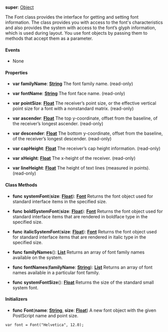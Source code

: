 **super**: [Object](Object.md)

The Font class provides the interface for getting and setting font information. The class provides you with access to the font's characteristics and also provides the system with access to the font’s glyph information, which is used during layout. You use font objects by passing them to methods that accept them as a parameter.

#### Events

* None

#### Properties

* **var** **familyName**: **[String](../gravity/types.md)**
The font family name. \(read-only\)

* **var** **fontName**: **[String](../gravity/types.md)**
The font face name. \(read-only\)

* **var** **pointSize**: **[Float](../gravity/types.md)**
The receiver’s point size, or the effective vertical point size for a font with a nonstandard matrix. \(read-only\)

* **var** **ascender**: **[Float](../gravity/types.md)**
The top y-coordinate, offset from the baseline, of the receiver’s longest ascender.  \(read-only\)

* **var** **descender**: **[Float](../gravity/types.md)**
The bottom y-coordinate, offset from the baseline, of the receiver’s longest descender.  \(read-only\)

* **var** **capHeight**: **[Float](../gravity/types.md)**
The receiver’s cap height information. \(read-only\)

* **var** **xHeight**: **[Float](../gravity/types.md)**
The x-height of the receiver. \(read-only\)

* **var** **lineHeight**: **[Float](../gravity/types.md)**
The height of text lines (measured in points). \(read-only\)



#### Class Methods

* **func** **systemFont**(**size**: <strong>[Float](../gravity/types.md)</strong>): <strong>[Font](font.md)</strong> 
Returns the font object used for standard interface items in the specified size.

* **func** **boldSystemFont**(**size**: <strong>[Float](../gravity/types.md)</strong>): <strong>[Font](font.md)</strong> 
Returns the font object used for standard interface items that are rendered in boldface type in the specified size.

* **func** **italicSystemFont**(**size**: <strong>[Float](../gravity/types.md)</strong>): <strong>[Font](font.md)</strong> 
Returns the font object used for standard interface items that are rendered in italic type in the specified size.

* **func** **familyNames**(): <strong>[List](../gravity/lists.md)</strong> 
Returns an array of font family names available on the system.

* **func** **fontNames**(**familyName**: <strong>[String](../gravity/types.md)</strong>): <strong>[List](../gravity/lists.md)</strong> 
Returns an array of font names available in a particular font family.

* **func** **systemFontSize**(): <strong>[Float](../gravity/types.md)</strong> 
Returns the size of the standard small system font.



#### Initializers

* **func** **Font**(**name**: <strong>[String](../gravity/types.md)</strong>, **size**: <strong>[Float](../gravity/types.md)</strong>)
A new font object with the given PostScript name and point size.

<pre><code class="swift">var font = Font("Helvetica", 12.0);</code></pre>





